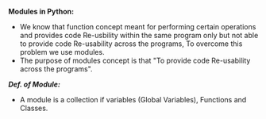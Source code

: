 **Modules in Python:**
- We know that function concept meant for performing certain operations and provides code Re-usbility within the same program only but not able to provide code Re-usability across the programs, To overcome this problem we use modules.
- The purpose of modules concept is that "To provide code Re-usability across the programs".

***Def. of Module:***
- A module is a collection if variables (Global Variables), Functions and Classes.
